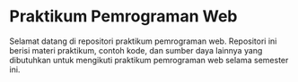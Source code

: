 # Praktikum Pemrograman Web

Selamat datang di repositori praktikum pemrograman web. Repositori ini berisi materi praktikum, contoh kode, dan sumber daya lainnya yang dibutuhkan untuk mengikuti praktikum pemrograman web selama semester ini.
